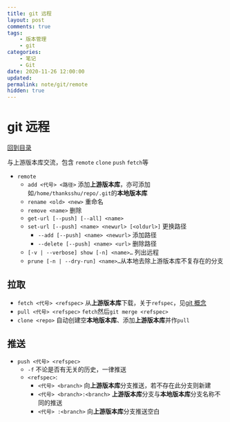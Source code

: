 ```yaml
---
title: git 远程
layout: post
comments: true
tags:
    - 版本管理
    - git
categories:
    - 笔记
    - Git
date: 2020-11-26 12:00:00
updated:
permalink: note/git/remote
hidden: true
---
```


# git 远程

[回到目录](/note/git)

与上游版本库交流，包含 `remote` `clone` `push` `fetch`等

<!-- more -->

-   `remote`
    -   `add <代号> <路径>` 添加**上游版本库**，亦可添加如`/home/thanksshu/repo/.git`的**本地版本库**
    -   `rename <old> <new>` 重命名
    -   `remove <name>` 删除
    -   `get-url [--push] [--all] <name>`
    -   `set-url [--push] <name> <newurl> [<oldurl>]` 更换路径
        -   `--add [--push] <name> <newurl>` 添加路径
        -   `--delete [--push] <name> <url>` 删除路径
    -   `[-v | --verbose] show [-n] <name>…​` 列出远程
    -   `prune [-n | --dry-run] <name>…​` 从本地去除上游版本库不复存在的分支

## 拉取

-   `fetch <代号> <refspec>` 从**上游版本库**下载，关于`refspec`，见[git 概念](note/git/basic#常用名词)
-   `pull <代号> <refspec>` `fetch`然后`git merge <refspec>`
-   `clone <repo>` 自动创建空**本地版本库**、添加**上游版本库**并作`pull`

## 推送

-   `push <代号> <refspec>`
    -   `-f` 不论是否有无关的历史，一律推送
    -   `<refspec>`:
        -   `<代号> <branch>` 向**上游版本库**分支推送，若不存在此分支则新建
        -   `<代号> <branch>:<branch>` **上游版本库**分支与**本地版本库**分支名称不同的推送
        -   `<代号> :<branch>` 向**上游版本库**分支推送空白
